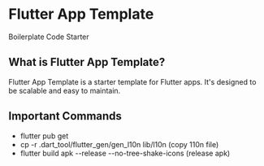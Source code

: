 # Flutter App Template
Boilerplate Code Starter

## What is Flutter App Template?
Flutter App Template is a starter template for Flutter apps.
It's designed to be scalable and easy to maintain.

## Important Commands
- flutter pub get
- cp -r .dart_tool/flutter_gen/gen_l10n lib/l10n (copy 110n file)
- flutter build apk --release --no-tree-shake-icons (release apk)
